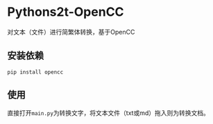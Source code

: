 # Pythons2t-OpenCC
对文本（文件）进行简繁体转换，基于OpenCC

## 安装依赖
`pip install opencc`

## 使用
直接打开`main.py`为转换文字，将文本文件（txt或md）拖入则为转换文档。